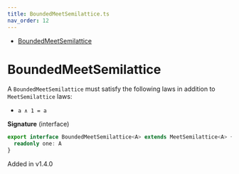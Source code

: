 ```yaml
---
title: BoundedMeetSemilattice.ts
nav_order: 12
---
```


<!-- START doctoc generated TOC please keep comment here to allow auto update -->
<!-- DON'T EDIT THIS SECTION, INSTEAD RE-RUN doctoc TO UPDATE -->


- [BoundedMeetSemilattice](#boundedmeetsemilattice)

<!-- END doctoc generated TOC please keep comment here to allow auto update -->

# BoundedMeetSemilattice

A `BoundedMeetSemilattice` must satisfy the following laws in addition to `MeetSemilattice` laws:

- `a ∧ 1 = a`

**Signature** (interface)

```ts
export interface BoundedMeetSemilattice<A> extends MeetSemilattice<A> {
  readonly one: A
}
```

Added in v1.4.0
